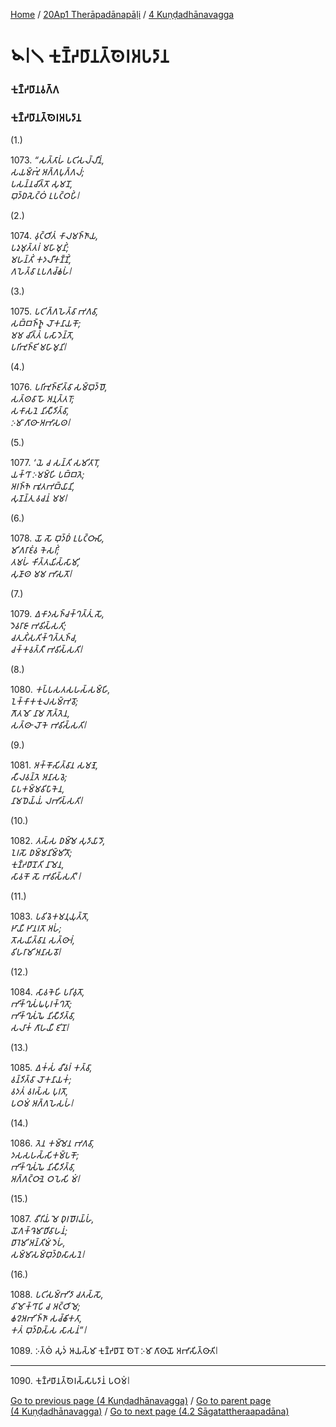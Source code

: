 
[Home](/) / [20Ap1 Therāpadānapāḷi](/tipitaka/20Ap1.md) / [4 Kuṇḍadhānavagga](/tipitaka/20Ap1/4.md)

# 𑁪𑁇𑁧 𑀓𑀼𑀡𑁆𑀟𑀥𑀸𑀦𑀢𑁆𑀣𑁂𑀭𑀅𑀧𑀤𑀸𑀦

### 𑀓𑀼𑀡𑁆𑀟𑀥𑀸𑀦𑀯𑀕𑁆𑀕

### 𑀓𑀼𑀡𑁆𑀟𑀥𑀸𑀦𑀢𑁆𑀣𑁂𑀭𑀅𑀧𑀤𑀸𑀦

(1.)

1073\. _“𑀲𑀢𑁆𑀢𑀸𑀳𑀁 𑀧𑀝𑀺𑀲𑀮𑁆𑀮𑀻𑀦𑀁,_  
_𑀲𑀬𑀫𑁆𑀪𑀼𑀁 𑀅𑀕𑁆𑀕𑀧𑀼𑀕𑁆𑀕𑀮𑀁;_  
_𑀧𑀲𑀦𑁆𑀦𑀘𑀺𑀢𑁆𑀢𑁄 𑀲𑀼𑀫𑀦𑁄,_  
_𑀩𑀼𑀤𑁆𑀥𑀲𑁂𑀝𑁆𑀞𑀁 𑀉𑀧𑀝𑁆𑀞𑀳𑀺𑀁𑁇_  


(2.)

1074\. _𑀯𑀼𑀝𑁆𑀞𑀺𑀢𑀁 𑀓𑀸𑀮𑀫𑀜𑁆𑀜𑀸𑀬,_  
_𑀧𑀤𑀼𑀫𑀼𑀢𑁆𑀢𑀭𑀁 𑀫𑀳𑀸𑀫𑀼𑀦𑀺𑀁;_  
_𑀫𑀳𑀦𑁆𑀢𑀺𑀁 𑀓𑀤𑀮𑀻𑀓𑀡𑁆𑀡𑀺𑀁,_  
_𑀕𑀳𑁂𑀢𑁆𑀯𑀸 𑀉𑀧𑀕𑀘𑁆𑀙𑀳𑀁𑁇_  


(3.)

1075\. _𑀧𑀝𑀺𑀕𑁆𑀕𑀳𑁂𑀢𑁆𑀯𑀸 𑀪𑀕𑀯𑀸,_  
_𑀲𑀩𑁆𑀩𑀜𑁆𑀜𑀽 𑀮𑁄𑀓𑀦𑀸𑀬𑀓𑁄;_  
_𑀫𑀫 𑀘𑀺𑀢𑁆𑀢𑀁 𑀧𑀲𑀸𑀤𑁂𑀦𑁆𑀢𑁄,_  
_𑀧𑀭𑀺𑀪𑀼𑀜𑁆𑀚𑀺 𑀫𑀳𑀸𑀫𑀼𑀦𑀺𑁇_  


(4.)

1076\. _𑀧𑀭𑀺𑀪𑀼𑀜𑁆𑀚𑀺𑀢𑁆𑀯𑀸 𑀲𑀫𑁆𑀩𑀼𑀤𑁆𑀥𑁄,_  
_𑀲𑀢𑁆𑀣𑀯𑀸𑀳𑁄 𑀅𑀦𑀼𑀢𑁆𑀢𑀭𑁄;_  
_𑀲𑀓𑀸𑀲𑀦𑁂 𑀦𑀺𑀲𑀻𑀤𑀺𑀢𑁆𑀯𑀸,_  
_𑀇𑀫𑀸 𑀕𑀸𑀣𑀸 𑀅𑀪𑀸𑀲𑀣𑁇_  


(5.)

1077\. _‘𑀬𑁂 𑀘 𑀲𑀦𑁆𑀢𑀺 𑀲𑀫𑀺𑀢𑀸𑀭𑁄,_  
_𑀬𑀓𑁆𑀔𑀸 𑀇𑀫𑀫𑁆𑀳𑀺 𑀧𑀩𑁆𑀩𑀢𑁂;_  
_𑀅𑀭𑀜𑁆𑀜𑁂 𑀪𑀽𑀢𑀪𑀩𑁆𑀬𑀸𑀦𑀺,_  
_𑀲𑀼𑀡𑀦𑁆𑀢𑀼 𑀯𑀘𑀦𑀁 𑀫𑀫𑁇_  


(6.)

1078\. _𑀬𑁄 𑀲𑁄 𑀩𑀼𑀤𑁆𑀥𑀁 𑀉𑀧𑀝𑁆𑀞𑀸𑀲𑀺,_  
_𑀫𑀺𑀕𑀭𑀸𑀚𑀁𑀯 𑀓𑁂𑀲𑀭𑀺𑀁;_  
_𑀢𑀫𑀳𑀁 𑀓𑀺𑀢𑁆𑀢𑀬𑀺𑀲𑁆𑀲𑀸𑀫𑀺,_  
_𑀲𑀼𑀡𑀸𑀣 𑀫𑀫 𑀪𑀸𑀲𑀢𑁄𑁇_  


(7.)

1079\. _𑀏𑀓𑀸𑀤𑀲𑀜𑁆𑀘𑀓𑁆𑀔𑀢𑁆𑀢𑀼𑀁 𑀲𑁄,_  
_𑀤𑁂𑀯𑀭𑀸𑀚𑀸 𑀪𑀯𑀺𑀲𑁆𑀲𑀢𑀺;_  
_𑀘𑀢𑀼𑀢𑀺𑀁𑀲𑀢𑀺𑀓𑁆𑀔𑀢𑁆𑀢𑀼𑀜𑁆𑀘,_  
_𑀘𑀓𑁆𑀓𑀯𑀢𑁆𑀢𑀻 𑀪𑀯𑀺𑀲𑁆𑀲𑀢𑀺𑁇_  


(8.)

1080\. _𑀓𑀧𑁆𑀧𑀲𑀢𑀲𑀳𑀲𑁆𑀲𑀫𑁆𑀳𑀺,_  
_𑀑𑀓𑁆𑀓𑀸𑀓𑀓𑀼𑀮𑀲𑀫𑁆𑀪𑀯𑁄;_  
_𑀕𑁄𑀢𑀫𑁄 𑀦𑀸𑀫 𑀕𑁄𑀢𑁆𑀢𑁂𑀦,_  
_𑀲𑀢𑁆𑀣𑀸 𑀮𑁄𑀓𑁂 𑀪𑀯𑀺𑀲𑁆𑀲𑀢𑀺𑁇_  


(9.)

1081\. _𑀅𑀓𑁆𑀓𑁄𑀲𑀺𑀢𑁆𑀯𑀸𑀦 𑀲𑀫𑀡𑁂,_  
_𑀲𑀻𑀮𑀯𑀦𑁆𑀢𑁂 𑀅𑀦𑀸𑀲𑀯𑁂;_  
_𑀧𑀸𑀧𑀓𑀫𑁆𑀫𑀯𑀺𑀧𑀸𑀓𑁂𑀦,_  
_𑀦𑀸𑀫𑀥𑁂𑀬𑁆𑀬𑀁 𑀮𑀪𑀺𑀲𑁆𑀲𑀢𑀺𑁇_  


(10.)

1082\. _𑀢𑀲𑁆𑀲 𑀥𑀫𑁆𑀫𑁂 𑀲𑀼𑀤𑀸𑀬𑀸𑀤𑁄,_  
_𑀑𑀭𑀲𑁄 𑀥𑀫𑁆𑀫𑀦𑀺𑀫𑁆𑀫𑀺𑀢𑁄;_  
_𑀓𑀼𑀡𑁆𑀟𑀥𑀸𑀦𑁄𑀢𑀺 𑀦𑀸𑀫𑁂𑀦,_  
_𑀲𑀸𑀯𑀓𑁄 𑀲𑁄 𑀪𑀯𑀺𑀲𑁆𑀲𑀢𑀺’𑁇_  


(11.)

1083\. _𑀧𑀯𑀺𑀯𑁂𑀓𑀫𑀦𑀼𑀬𑀼𑀢𑁆𑀢𑁄,_  
_𑀛𑀸𑀬𑀻 𑀛𑀸𑀦𑀭𑀢𑁄 𑀅𑀳𑀁;_  
_𑀢𑁄𑀲𑀬𑀺𑀢𑁆𑀯𑀸𑀦 𑀲𑀢𑁆𑀣𑀸𑀭𑀁,_  
_𑀯𑀺𑀳𑀭𑀸𑀫𑀺 𑀅𑀦𑀸𑀲𑀯𑁄𑁇_  


(12.)

1084\. _𑀲𑀸𑀯𑀓𑁂𑀳𑀺 𑀧𑀭𑀺𑀯𑀼𑀢𑁄,_  
_𑀪𑀺𑀓𑁆𑀔𑀼𑀲𑀁𑀖𑀧𑀼𑀭𑀓𑁆𑀔𑀢𑁄;_  
_𑀪𑀺𑀓𑁆𑀔𑀼𑀲𑀁𑀖𑁂 𑀦𑀺𑀲𑀻𑀤𑀺𑀢𑁆𑀯𑀸,_  
_𑀲𑀮𑀸𑀓𑀁 𑀕𑀸𑀳𑀬𑀻 𑀚𑀺𑀦𑁄𑁇_  


(13.)

1085\. _𑀏𑀓𑀁𑀲𑀁 𑀘𑀻𑀯𑀭𑀁 𑀓𑀢𑁆𑀯𑀸,_  
_𑀯𑀦𑁆𑀤𑀺𑀢𑁆𑀯𑀸 𑀮𑁄𑀓𑀦𑀸𑀬𑀓𑀁;_  
_𑀯𑀤𑀢𑀁 𑀯𑀭𑀲𑁆𑀲 𑀧𑀼𑀭𑀢𑁄,_  
_𑀧𑀞𑀫𑀁 𑀅𑀕𑁆𑀕𑀳𑁂𑀲𑀳𑀁𑁇_  


(14.)

1086\. _𑀢𑁂𑀦 𑀓𑀫𑁆𑀫𑁂𑀦 𑀪𑀕𑀯𑀸,_  
_𑀤𑀲𑀲𑀳𑀲𑁆𑀲𑀺𑀓𑀫𑁆𑀧𑀓𑁄;_  
_𑀪𑀺𑀓𑁆𑀔𑀼𑀲𑀁𑀖𑁂 𑀦𑀺𑀲𑀻𑀤𑀺𑀢𑁆𑀯𑀸,_  
_𑀅𑀕𑁆𑀕𑀝𑁆𑀞𑀸𑀦𑁂 𑀞𑀧𑁂𑀲𑀺 𑀫𑀁𑁇_  


(15.)

1087\. _𑀯𑀻𑀭𑀺𑀬𑀁 𑀫𑁂 𑀥𑀼𑀭𑀥𑁄𑀭𑀬𑁆𑀳𑀁,_  
_𑀬𑁄𑀕𑀓𑁆𑀔𑁂𑀫𑀸𑀥𑀺𑀯𑀸𑀳𑀦𑀁;_  
_𑀥𑀸𑀭𑁂𑀫𑀺 𑀅𑀦𑁆𑀢𑀺𑀫𑀁 𑀤𑁂𑀳𑀁,_  
_𑀲𑀫𑁆𑀫𑀸𑀲𑀫𑁆𑀩𑀼𑀤𑁆𑀥𑀲𑀸𑀲𑀦𑁂𑁇_  


(16.)

1088\. _𑀧𑀝𑀺𑀲𑀫𑁆𑀪𑀺𑀤𑀸 𑀘𑀢𑀲𑁆𑀲𑁄,_  
_𑀯𑀺𑀫𑁄𑀓𑁆𑀔𑀸𑀧𑀺 𑀘 𑀅𑀝𑁆𑀞𑀺𑀫𑁂;_  
_𑀙𑀍𑀅𑀪𑀺𑀜𑁆𑀜𑀸 𑀲𑀘𑁆𑀙𑀺𑀓𑀢𑀸,_  
_𑀓𑀢𑀁 𑀩𑀼𑀤𑁆𑀥𑀲𑁆𑀲 𑀲𑀸𑀲𑀦𑀁”𑁇_  


1089\. 𑀇𑀢𑁆𑀣𑀁 𑀲𑀼𑀤𑀁 𑀆𑀬𑀲𑁆𑀫𑀸 𑀓𑀼𑀡𑁆𑀟𑀥𑀸𑀦𑁄 𑀣𑁂𑀭𑁄 𑀇𑀫𑀸 𑀕𑀸𑀣𑀸𑀬𑁄 𑀅𑀪𑀸𑀲𑀺𑀢𑁆𑀣𑀸𑀢𑀺𑁇

---

1090\. 𑀓𑀼𑀡𑁆𑀟𑀥𑀸𑀦𑀢𑁆𑀣𑁂𑀭𑀲𑁆𑀲𑀸𑀧𑀤𑀸𑀦𑀁 𑀧𑀞𑀫𑀁𑁇



[Go to previous page (4 Kuṇḍadhānavagga)](/tipitaka/20Ap1/4.md) / [Go to parent page (4 Kuṇḍadhānavagga)](/tipitaka/20Ap1/4.md) / [Go to next page (4.2 Sāgatattheraapadāna)](/tipitaka/20Ap1/4/4.2.md)


